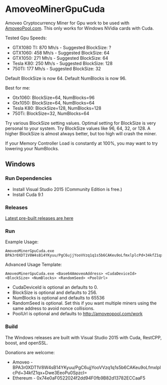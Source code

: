 # AmoveoMinerGpuCuda
Amoveo Cryptocurrency Miner for Gpu work to be used with [AmoveoPool.com](http://AmoveoPool.com). This only works for Windows NVidia cards with Cuda.

Tested Gpu Speeds:
* GTX1080 TI: 870 Mh/s  - Suggested BlockSize: ?
* GTX1060:    458 Mh/s  - Suggested BlockSize: 64
* GTX1050:    271 Mh/s  - Suggested BlockSize: 64
* Tesla K80:  250 Mh/s  - Suggested BlockSize: 128
* 750TI:      177 Mh/s  - Suggested BlockSize: 32

Default BlockSize is now 64.
Default NumBlocks is now 96.

Best for me:
* Gtx1060: BlockSize=64, NumBlocks=96
* Gtx1050: BlockSize=64, NumBlocks=64
* Tesla K80: BlockSize=128, NumBlocks=128
* 750Ti: BlockSize=32, NumBlocks=64

Try various BlockSize setting values. Optimal setting for BlockSize is very personal to your system. Try BlockSize values like 96, 64, 32, or 128. A higher BlockSize is almost always better, but too high will crash the miner.

If your Memory Controller Load is constantly at 100%, you may want to try lowering your NumBlocks.



## Windows

### Run Dependencies
* Install Visual Studio 2015 (Community Edition is free.)
* Install Cuda 9.1

### Releases

   [Latest pre-built releases are here](https://github.com/Mandelhoff/AmoveoMinerGpuCuda/releases)


### Run
   
Example Usage:  
```
AmoveoMinerGpuCuda.exe BPA3r0XDT1V8W4sB14YKyuu/PgC6ujjYooVVzq1q1s5b6CAKeu9oLfmxlplcPd+34kfZ1qx+Dwe3EeoPu0SpzcI=
```

Advanced Usage Template:
```
AmoveoMinerGpuCuda.exe <Base64AmoveoAddress> <CudaDeviceId> <BlockSize> <NumBlocks> <RandomSeed> <PoolUrl>
```
* CudaDeviceId is optional an defaults to 0.
* BlockSize is optional and defaults to 256.
* NumBlocks is optional and defaults to 65536
* RandomSeed is optional. Set this if you want multiple miners using the same address to avoid nonce collisions.
* PoolUrl is optional and defaults to http://amoveopool.com/work


### Build
The Windows releases are built with Visual Studio 2015 with Cuda, RestCPP, boost, and openSSL.



Donations are welcome:
* Amoveo - BPA3r0XDT1V8W4sB14YKyuu/PgC6ujjYooVVzq1q1s5b6CAKeu9oLfmxlplcPd+34kfZ1qx+Dwe3EeoPu0SpzcI=
* Ethereum - 0x74e0aF0522024f2dd94F0fb9B82d13782ECCaaF5

